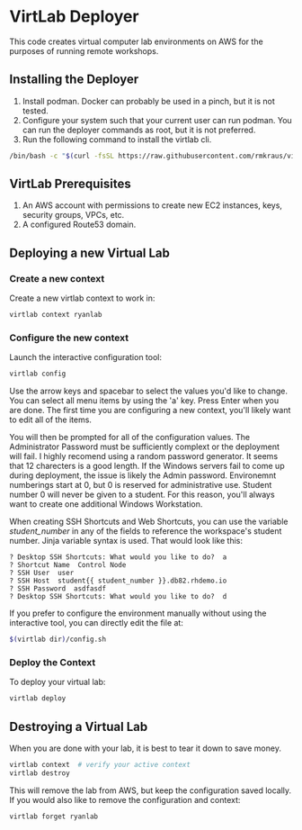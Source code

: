 # VirtLab Deployer

This code creates virtual computer lab environments on AWS for the purposes of
running remote workshops.

## Installing the Deployer

1) Install podman. Docker can probably be used in a pinch, but it is not
tested.
2) Configure your system such that your current user can run podman. You can
run the deployer commands as root, but it is not preferred.
3) Run the following command to install the virtlab cli.

```bash
/bin/bash -c "$(curl -fsSL https://raw.githubusercontent.com/rmkraus/virtlab-deployer/master/bin/virtlab-install.sh)"
```

## VirtLab Prerequisites

1) An AWS account with permissions to create new EC2 instances, keys, security
groups, VPCs, etc.
2) A configured Route53 domain.

## Deploying a new Virtual Lab


### Create a new context
Create a new virtlab context to work in:

```bash
virtlab context ryanlab
```

### Configure the new context
Launch the interactive configuration tool:

```bash
virtlab config
```

Use the arrow keys and spacebar to select the values you'd like to change.
You can select all menu items by using the 'a' key.
Press Enter when you are done.
The first time you are configuring a new context, you'll likely want to edit
all of the items.


You will then be prompted for all of the configuration values.
The Administrator Password must be sufficiently complext or the deployment will
fail. I highly recomend using a random password generator.
It seems that 12 charecters is a good length. If the Windows servers fail to
come up during deployment, the issue is likely the Admin password.
Environemnt numberings start at 0, but 0 is reserved for administrative use.
Student number 0 will never be given to a student. For this reason, you'll
always want to create one additional Windows Workstation.


When creating SSH Shortcuts and Web Shortcuts, you can use the variable
*student_number* in any of the fields to reference the workspace's student
number. Jinja variable syntax is used. That would look like this:

```
? Desktop SSH Shortcuts: What would you like to do?  a
? Shortcut Name  Control Node
? SSH User  user
? SSH Host  student{{ student_number }}.db82.rhdemo.io
? SSH Password  asdfasdf
? Desktop SSH Shortcuts: What would you like to do?  d
```

If you prefer to configure the environment manually without using the
interactive tool, you can directly edit the file at:

```bash
$(virtlab dir)/config.sh
```

### Deploy the Context
To deploy your virtual lab:

```bash
virtlab deploy
```

## Destroying a Virtual Lab

When you are done with your lab, it is best to tear it down to save money.

```bash
virtlab context  # verify your active context
virtlab destroy
```

This will remove the lab from AWS, but keep the configuration saved locally.
If you would also like to remove the configuration and context:

```bash
virtlab forget ryanlab
```
